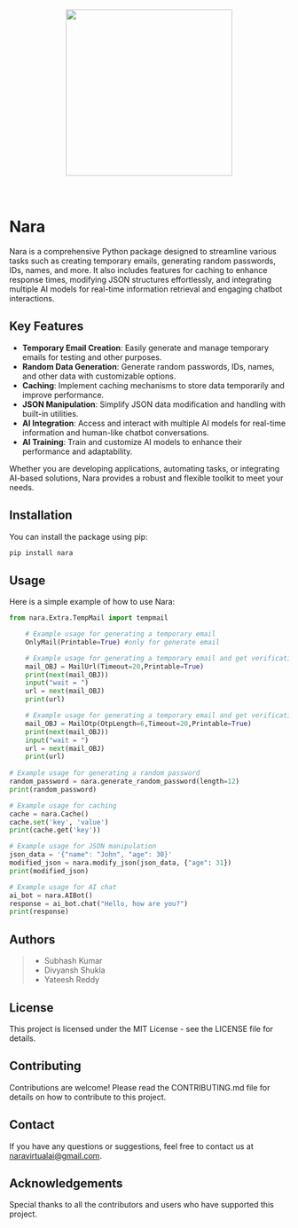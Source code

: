 <h1 align="center">
<img src="https://raw.githubusercontent.com/numpy/numpy/main/branding/logo/primary/numpylogo.svg" width="300">
</h1><br>

# Nara

Nara is a comprehensive Python package designed to streamline various tasks such as creating temporary emails, generating random passwords, IDs, names, and more. It also includes features for caching to enhance response times, modifying JSON structures effortlessly, and integrating multiple AI models for real-time information retrieval and engaging chatbot interactions.

## Key Features

- **Temporary Email Creation**: Easily generate and manage temporary emails for testing and other purposes.
- **Random Data Generation**: Generate random passwords, IDs, names, and other data with customizable options.
- **Caching**: Implement caching mechanisms to store data temporarily and improve performance.
- **JSON Manipulation**: Simplify JSON data modification and handling with built-in utilities.
- **AI Integration**: Access and interact with multiple AI models for real-time information and human-like chatbot conversations.
- **AI Training**: Train and customize AI models to enhance their performance and adaptability.

Whether you are developing applications, automating tasks, or integrating AI-based solutions, Nara provides a robust and flexible toolkit to meet your needs.

## Installation

You can install the package using pip:

```bash
pip install nara
```

## Usage
Here is a simple example of how to use Nara:
```py
from nara.Extra.TempMail import tempmail

    # Example usage for generating a temporary email
    OnlyMail(Printable=True) #only for generate email

    # Example usage for generating a temporary email and get verification link
    mail_OBJ = MailUrl(Timeout=20,Printable=True)
    print(next(mail_OBJ))
    input("wait = ")
    url = next(mail_OBJ)
    print(url)

    # Example usage for generating a temporary email and get verification Code
    mail_OBJ = MailOtp(OtpLength=6,Timeout=20,Printable=True)
    print(next(mail_OBJ))
    input("wait = ")
    url = next(mail_OBJ)
    print(url)
    
# Example usage for generating a random password
random_password = nara.generate_random_password(length=12)
print(random_password)

# Example usage for caching
cache = nara.Cache()
cache.set('key', 'value')
print(cache.get('key'))

# Example usage for JSON manipulation
json_data = '{"name": "John", "age": 30}'
modified_json = nara.modify_json(json_data, {"age": 31})
print(modified_json)

# Example usage for AI chat
ai_bot = nara.AIBot()
response = ai_bot.chat("Hello, how are you?")
print(response)
```


## Authors
> - Subhash Kumar
> - Divyansh Shukla
> - Yateesh Reddy

## License
This project is licensed under the MIT License - see the LICENSE file for details.

## Contributing
Contributions are welcome! Please read the CONTRIBUTING.md file for details on how to contribute to this project.

## Contact
If you have any questions or suggestions, feel free to contact us at naravirtualai@gmail.com.

## Acknowledgements
Special thanks to all the contributors and users who have supported this project.